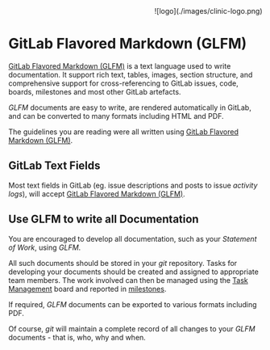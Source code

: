 <div align="right">![logo](./images/clinic-logo.png)
<div align="left">

# GitLab Flavored Markdown (GLFM)

[GitLab Flavored Markdown (GLFM)](https://docs.gitlab.com/ee/user/markdown.html) is a text language used to write documentation. It support rich text, tables, images, section structure, and comprehensive support for cross-referencing to GitLab issues, code, boards, milestones and most other GitLab artefacts. 

*GLFM* documents are easy to write, are rendered automatically in GitLab, and can be converted to many formats including HTML and PDF.

The guidelines you are reading were all written using [GitLab Flavored Markdown (GLFM)](https://docs.gitlab.com/ee/user/markdown.html).

## GitLab Text Fields

Most text fields in GitLab (eg. issue descriptions and posts to issue *activity logs*), will accept [GitLab Flavored Markdown (GLFM)](https://docs.gitlab.com/ee/user/markdown.html). 

## Use GLFM to write all Documentation

You are encouraged to develop all documentation, such as your *Statement of Work*, using *GLFM*.

All such documents should be stored in your *git* repository. Tasks for developing your documents should be created and assigned to appropriate team members. The work involved can then be managed using the [Task Management](./setup-task-management-board.md) board and reported in [milestones](./concept-milestones.md).

If required, *GLFM* documents can be exported to various formats including PDF.

Of course, *git* will maintain a complete record of all changes to your *GLFM* documents - that is, who, why and when.


